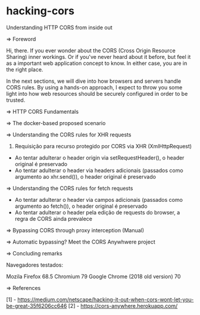# hacking-cors

Understanding HTTP CORS from inside out

=> Foreword

  Hi, there. If you ever wonder about the CORS (Cross Origin Resource Sharing) inner workings. Or if you've never heard about it before, but feel it as a important web application concept to know. In either case, you are in the right place.

  In the next sections, we will dive into how browsers and servers handle CORS rules. By using a hands-on approach, I expect to throw you some light into how web resources should be securely configured in order to be trusted.

=> HTTP CORS Fundamentals



=> The docker-based proposed scenario

=> Understanding the CORS rules for XHR requests

1) Requisição para recurso protegido por CORS via XHR (XmlHttpRequest)

* Ao tentar adulterar o header origin via setRequestHeader(), o header original é preservado
* Ao tentar adulterar o header via headers adicionais (passados como argumento ao xhr.send()), o header original é preservado

=> Understanding the CORS rules for fetch requests

* Ao tentar adulterar o header via campos adicionais (passados como argumento ao fetch()), o header original é preservado
* Ao tentar adulterar o header pela edição de requests do browser, a regra de CORS ainda prevalece

=> Bypassing CORS through proxy interception (Manual)

=> Automatic bypassing? Meet the CORS Anywhwere project

=> Concluding remarks

Navegadores testados:

Mozila Firefox 68.5
Chromium 79
Google Chrome (2018 old version) 70

=> References

[1] - https://medium.com/netscape/hacking-it-out-when-cors-wont-let-you-be-great-35f6206cc646
[2] - https://cors-anywhere.herokuapp.com/
